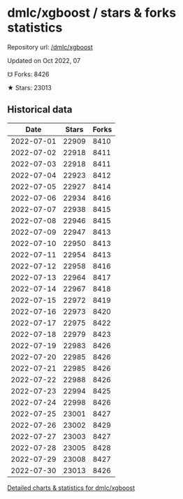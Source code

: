 # dmlc/xgboost / stars & forks statistics

Repository url: [/dmlc/xgboost](https://github.com/dmlc/xgboost)

Updated on Oct 2022, 07

☋ Forks: 8426

★ Stars: 23013

## Historical data
| Date | Stars | Forks |
|------|-------|-------|
| 2022-07-01 | 22909 | 8410 | 
| 2022-07-02 | 22918 | 8411 | 
| 2022-07-03 | 22918 | 8411 | 
| 2022-07-04 | 22923 | 8412 | 
| 2022-07-05 | 22927 | 8414 | 
| 2022-07-06 | 22934 | 8416 | 
| 2022-07-07 | 22938 | 8415 | 
| 2022-07-08 | 22946 | 8415 | 
| 2022-07-09 | 22947 | 8413 | 
| 2022-07-10 | 22950 | 8413 | 
| 2022-07-11 | 22954 | 8413 | 
| 2022-07-12 | 22958 | 8416 | 
| 2022-07-13 | 22964 | 8417 | 
| 2022-07-14 | 22967 | 8418 | 
| 2022-07-15 | 22972 | 8419 | 
| 2022-07-16 | 22973 | 8420 | 
| 2022-07-17 | 22975 | 8422 | 
| 2022-07-18 | 22979 | 8423 | 
| 2022-07-19 | 22983 | 8426 | 
| 2022-07-20 | 22985 | 8426 | 
| 2022-07-21 | 22985 | 8426 | 
| 2022-07-22 | 22988 | 8426 | 
| 2022-07-23 | 22994 | 8425 | 
| 2022-07-24 | 22998 | 8426 | 
| 2022-07-25 | 23001 | 8427 | 
| 2022-07-26 | 23002 | 8429 | 
| 2022-07-27 | 23003 | 8427 | 
| 2022-07-28 | 23005 | 8428 | 
| 2022-07-29 | 23008 | 8427 | 
| 2022-07-30 | 23013 | 8426 | 


[Detailed charts & statistics for dmlc/xgboost](https://reviewgithub.com/rep/dmlc/xgboost)
